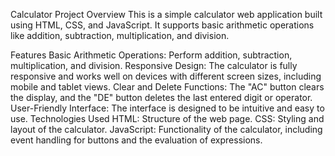 Calculator Project
Overview
This is a simple calculator web application built using HTML, CSS, and JavaScript. It supports basic arithmetic operations like addition, subtraction, multiplication, and division.

Features
Basic Arithmetic Operations: Perform addition, subtraction, multiplication, and division.
Responsive Design: The calculator is fully responsive and works well on devices with different screen sizes, including mobile and tablet views.
Clear and Delete Functions: The "AC" button clears the display, and the "DE" button deletes the last entered digit or operator.
User-Friendly Interface: The interface is designed to be intuitive and easy to use.
Technologies Used
HTML: Structure of the web page.
CSS: Styling and layout of the calculator.
JavaScript: Functionality of the calculator, including event handling for buttons and the evaluation of expressions.
